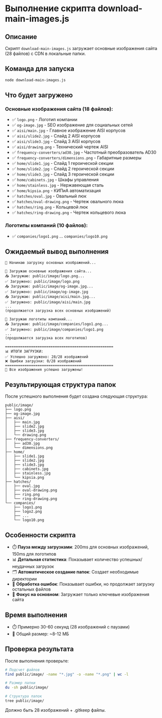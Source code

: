 # Выполнение скрипта download-main-images.js

## Описание
Скрипт `download-main-images.js` загружает основные изображения сайта (28 файлов) с CDN в локальные папки.

## Команда для запуска

```bash
node download-main-images.js
```

## Что будет загружено

### Основные изображения сайта (18 файлов):
- ✅ `logo.png` - Логотип компании
- ✅ `og-image.jpg` - SEO изображение для социальных сетей
- ✅ `aisi/main.jpg` - Главное изображение AISI корпусов
- ✅ `aisi/slide2.jpg` - Слайд 2 AISI корпусов
- ✅ `aisi/slide3.jpg` - Слайд 3 AISI корпусов  
- ✅ `aisi/drawing.png` - Технический чертеж AISI
- ✅ `frequency-converters/ad30.jpg` - Частотный преобразователь AD30
- ✅ `frequency-converters/dimensions.png` - Габаритные размеры
- ✅ `home/slide1.jpg` - Слайд 1 героической секции
- ✅ `home/slide2.jpg` - Слайд 2 героической секции
- ✅ `home/slide3.jpg` - Слайд 3 героической секции
- ✅ `home/cabinets.jpg` - Шкафы управления
- ✅ `home/stainless.jpg` - Нержавеющая сталь
- ✅ `home/kipsia.png` - КИПиА автоматизация
- ✅ `hatches/oval.jpg` - Овальный люк
- ✅ `hatches/oval-drawing.png` - Чертеж овального люка
- ✅ `hatches/ring.png` - Кольцевой люк
- ✅ `hatches/ring-drawing.png` - Чертеж кольцевого люка

### Логотипы компаний (10 файлов):
- ✅ `companies/logo1.png` ... `companies/logo10.png`

## Ожидаемый вывод выполнения

```
🚀 Начинаю загрузку основных изображений...

📂 Загружаю основные изображения сайта...
📥 Загружаю: public/image/logo.png...
✅ Загружено: public/image/logo.png
📥 Загружаю: public/image/og-image.jpg...
✅ Загружено: public/image/og-image.jpg
📥 Загружаю: public/image/aisi/main.jpg...
✅ Загружено: public/image/aisi/main.jpg
...
(продолжается загрузка всех основных изображений)

📂 Загружаю логотипы компаний...
📥 Загружаю: public/image/companies/logo1.png...
✅ Загружено: public/image/companies/logo1.png
...
(продолжается загрузка всех логотипов)

==================================================
📊 ИТОГИ ЗАГРУЗКИ:
✅ Успешно загружено: 28/28 изображений
❌ Ошибки загрузки: 0/28 изображений
==================================================
🎉 Все изображения успешно загружены!
```

## Результирующая структура папок

После успешного выполнения будет создана следующая структура:

```
public/image/
├── logo.png
├── og-image.jpg
├── aisi/
│   ├── main.jpg
│   ├── slide2.jpg
│   ├── slide3.jpg
│   └── drawing.png
├── frequency-converters/
│   ├── ad30.jpg
│   └── dimensions.png
├── home/
│   ├── slide1.jpg
│   ├── slide2.jpg
│   ├── slide3.jpg
│   ├── cabinets.jpg
│   ├── stainless.jpg
│   └── kipsia.png
├── hatches/
│   ├── oval.jpg
│   ├── oval-drawing.png
│   ├── ring.png
│   └── ring-drawing.png
└── companies/
    ├── logo1.png
    ├── logo2.png
    ├── ...
    └── logo10.png
```

## Особенности скрипта

- ⏱️ **Пауза между загрузками**: 200ms для основных изображений, 150ms для логотипов
- 📊 **Детальная статистика**: Показывает количество успешных/неудачных загрузок
- 🗂️ **Автоматическое создание папок**: Создает необходимые директории
- 🔄 **Обработка ошибок**: Показывает ошибки, но продолжает загрузку остальных файлов
- 🎯 **Фокус на основном**: Загружает только ключевые изображения сайта

## Время выполнения
- ⏱️ Примерно 30-60 секунд (28 изображений с паузами)
- 💾 Общий размер: ~8-12 МБ

## Проверка результата

После выполнения проверьте:

```bash
# Подсчет файлов
find public/image/ -name "*.jpg" -o -name "*.png" | wc -l

# Размер папки  
du -sh public/image/

# Структура папок
tree public/image/
```

Должно быть 28 изображений + .gitkeep файлы.
